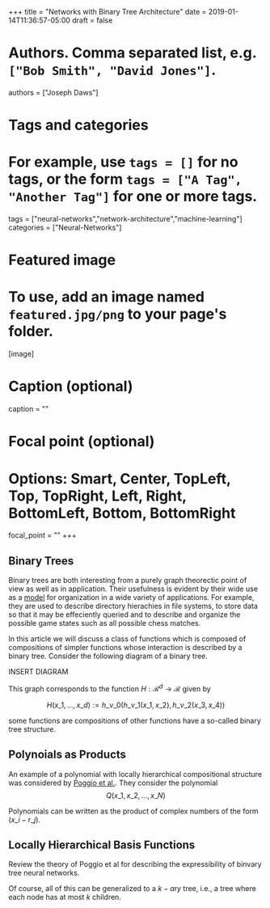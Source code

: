 +++
title = "Networks with Binary Tree Architecture"
date = 2019-01-14T11:36:57-05:00
draft = false

# Authors. Comma separated list, e.g. `["Bob Smith", "David Jones"]`.
authors = ["Joseph Daws"]

# Tags and categories
# For example, use `tags = []` for no tags, or the form `tags = ["A Tag", "Another Tag"]` for one or more tags.
tags = ["neural-networks","network-architecture","machine-learning"]
categories = ["Neural-Networks"]

# Featured image
# To use, add an image named `featured.jpg/png` to your page's folder. 
[image]
  # Caption (optional)
  caption = ""

  # Focal point (optional)
  # Options: Smart, Center, TopLeft, Top, TopRight, Left, Right, BottomLeft, Bottom, BottomRight
  focal_point = ""
+++

## Binary Trees

Binary trees are both interesting from a purely graph theorectic point of view
as well as in application. 
Their usefulness is evident by their wide use as a [model][2]
for organization in a wide variety of applications. 
For example, they are used to describe directory 
hierachies in file systems, to store data so that it may be effeciently
queried and to describe and organize the possible game states 
such as all possible chess matches. 

In this article we will discuss a class of functions which 
is composed of compositions of simpler functions whose
interaction is described by a binary tree. Consider
the following diagram of a binary tree.

INSERT DIAGRAM

This graph corresponds to the function
$H:\mathcal{R}^d \rightarrow \mathcal{R}$ given by

$$
H(x\_1,\dots,x\_d) := h\_{\nu\_0}(h\_{\nu\_{1}}(x\_1,x\_2),
                                  h\_{\nu\_{2}}(x\_3,x\_4))
$$

some functions are compositions of other functions
have a so-called binary tree structure. 

## Polynoials as Products
An example of a polynomial with locally hierarchical compositional structure 
was considered by [Poggio et al.][1]. 
They consider the polynomial 
$$ Q(x\_1,x\_2,\dots,x\_N) $$

Polynomials can be written as the product of
complex numbers of the form $(x\_i - r\_j)$.

## Locally Hierarchical Basis Functions

Review the theory of Poggio et al for describing the 
expressibility of binvary tree neural networks.

Of course, all of this can be generalized to a $k-ary$ tree, i.e., 
a tree where each node has at most $k$ children.


[1]:https://arxiv.org/abs/1611.00740
[2]:https://en.wikipedia.org/wiki/Tree_structure
